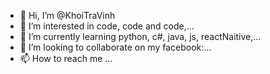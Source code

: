 - 👋 Hi, I’m @KhoiTraVinh
- 👀 I’m interested in code, code and code,...
- 🌱 I’m currently learning python, c#, java, js, reactNaitive,...
- 💞️ I’m looking to collaborate on my facebook:...
- 📫 How to reach me ...

<!---
KhoiTraVinh/KhoiTraVinh is a ✨ special ✨ repository because its `README.md` (this file) appears on your GitHub profile.
You can click the Preview link to take a look at your changes.
--->

